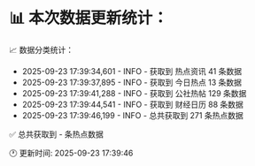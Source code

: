 📊 本次数据更新统计：
==========================

📈 数据分类统计：
- 2025-09-23 17:39:34,601 - INFO - 获取到 热点资讯 41 条数据
- 2025-09-23 17:39:37,895 - INFO - 获取到 今日热点 13 条数据
- 2025-09-23 17:39:41,288 - INFO - 获取到 公社热帖 129 条数据
- 2025-09-23 17:39:44,541 - INFO - 获取到 财经日历 88 条数据
- 2025-09-23 17:39:46,199 - INFO - 总共获取到 271 条热点数据

✅ 总共获取到 - 条热点数据

🕐 更新时间: 2025-09-23 17:39:46
